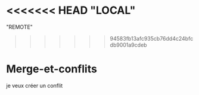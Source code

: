 <<<<<<< HEAD
"LOCAL"
=======
"REMOTE"

>>>>>>> 94583fb13afc935cb76dd4c24bfcdb9001a9cdeb
# Merge-et-conflits
je veux créer un conflit
